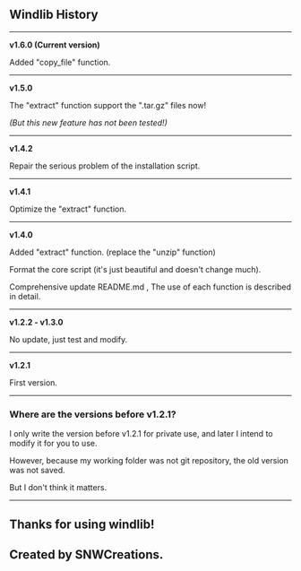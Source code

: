 ## **Windlib History**

---

**v1.6.0 (Current version)**

Added "copy_file" function.

---

**v1.5.0**

The "extract" function support the ".tar.gz" files now!

*(But this new feature has not been tested!)*

---

**v1.4.2**

Repair the serious problem of the installation script.

---

**v1.4.1**

Optimize the "extract" function.

---

**v1.4.0**

Added "extract" function. (replace the "unzip" function)

Format the core script (it's just beautiful and doesn't change much).

Comprehensive update README.md , The use of each function is described in detail.

---

**v1.2.2 - v1.3.0**

No update, just test and modify.

---

**v1.2.1**

First version.

---

### Where are the versions before v1.2.1?

I only write the version before v1.2.1 for private use, and later I intend to modify it for you to use.

However, because my working folder was not git repository, the old version was not saved.

But I don't think it matters.

---

## Thanks for using windlib!
## Created by SNWCreations.
